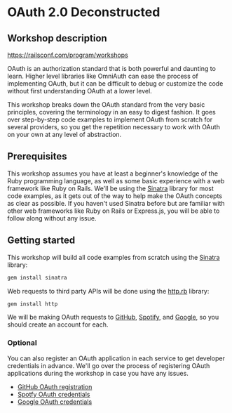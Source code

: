 # OAuth 2.0 Deconstructed

## Workshop description

<https://railsconf.com/program/workshops>

OAuth is an authorization standard that is both powerful and daunting to learn. Higher level libraries like OmniAuth can ease the process of implementing OAuth, but it can be difficult to debug or customize the code without first understanding OAuth at a lower level.

This workshop breaks down the OAuth standard from the very basic principles, covering the terminology in an easy to digest fashion. It goes over step-by-step code examples to implement OAuth from scratch for several providers, so you get the repetition necessary to work with OAuth on your own at any level of abstraction.

## Prerequisites

This workshop assumes you have at least a beginner's knowledge of the Ruby programming language, as well as some basic experience with a web framework like Ruby on Rails. We'll be using the [Sinatra](https://github.com/sinatra/sinatra) library for most code examples, as it gets out of the way to help make the OAuth concepts as clear as possible. If you haven't used Sinatra before but are familiar with other web frameworks like Ruby on Rails or Express.js, you will be able to follow along without any issue.

## Getting started

This workshop will build all code examples from scratch using the [Sinatra](https://github.com/sinatra/sinatra) library:

```bash
gem install sinatra
```

Web requests to third party APIs will be done using the [http.rb](https://github.com/httprb/http) library:

```bash
gem install http
```

We will be making OAuth requests to [GitHub](https://github.com/join), [Spotify](https://www.spotify.com/us/signup/), and [Google](https://accounts.google.com/signin/v2/identifier), so you should create an account for each.

### Optional

You can also register an OAuth application in each service to get developer credentials in advance. We'll go over the process of registering OAuth applications during the workshop in case you have any issues.

- [GitHub OAuth registration](https://docs.github.com/en/developers/apps/creating-an-oauth-app)
- [Spotfy OAuth credentials](https://developer.spotify.com/documentation/general/guides/app-settings/#register-your-app)
- [Google OAuth credentials](https://support.google.com/cloud/answer/6158849?hl=en)
